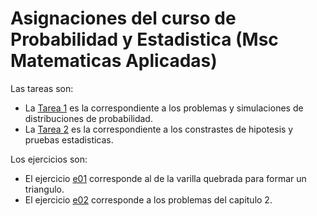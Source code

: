 # Asignaciones del curso de Probabilidad y Estadistica (Msc Matematicas Aplicadas)

Las tareas son:

* La [Tarea 1](https://github.com/Ryuta2329/Tarea-probabilidad/blob/a24d25ecbcc2d83e24b2c347472a040f570c9e6c/Tarea-1-Prob-Stat-2022.md) es la correspondiente a los problemas y simulaciones de distribuciones de probabilidad.
* La [Tarea 2](https://github.com/Ryuta2329/Tarea-probabilidad/blob/main/Tarea-2-Prob-Stat-2022.md) es la correspondiente a los constrastes de hipotesis y pruebas estadisticas.

Los ejercicios son:

* El ejercicio [e01](https://github.com/Ryuta2329/Tarea-probabilidad/blob/main/e01-PE.md) corresponde al de la varilla quebrada para formar un triangulo.
* El ejercicio [e02](https://github.com/Ryuta2329/Tarea-probabilidad/blob/main/e02-PE.md) corresponde a los problemas del capitulo 2.
